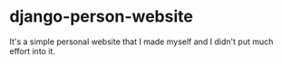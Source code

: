 # django-person-website
 It's a simple personal website that I made myself and I didn't put much effort into it.
